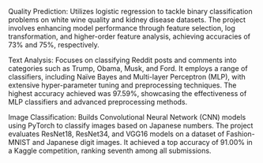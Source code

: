 Quality Prediction: Utilizes logistic regression to tackle binary classification problems on white wine quality and kidney disease datasets. The project involves enhancing model performance through feature selection, log transformation, and higher-order feature analysis, achieving accuracies of 73% and 75%, respectively.

Text Analysis: Focuses on classifying Reddit posts and comments into categories such as Trump, Obama, Musk, and Ford. It employs a range of classifiers, including Naïve Bayes and Multi-layer Perceptron (MLP), with extensive hyper-parameter tuning and preprocessing techniques. The highest accuracy achieved was 97.59%, showcasing the effectiveness of MLP classifiers and advanced preprocessing methods.

Image Classification: Builds Convolutional Neural Network (CNN) models using PyTorch to classify images based on Japanese numbers. The project evaluates ResNet18, ResNet34, and VGG16 models on a dataset of Fashion-MNIST and Japanese digit images. It achieved a top accuracy of 91.00% in a Kaggle competition, ranking seventh among all submissions.
